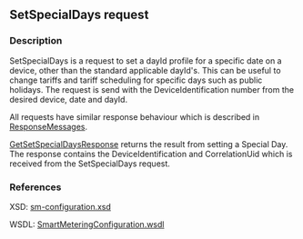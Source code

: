 ## SetSpecialDays request

### Description
SetSpecialDays is a request to set a dayId profile for a specific date on a device, other than the standard applicable dayId's. This can be useful to change tariffs and tariff scheduling for specific days such as public holidays.
The request is send with the DeviceIdentification number from the desired device, date and dayId.

All requests have similar response behaviour which is described in [ResponseMessages](./ResponseMessages.md).

[GetSetSpecialDaysResponse](GetSetSpecialDaysResponse.md) returns the result from setting a Special Day. The response contains the DeviceIdentification and CorrelationUid which is received from the SetSpecialDays request.

### References

XSD: [sm-configuration.xsd](https://github.com/OSGP/Shared/blob/development/osgp-ws-smartmetering/src/main/resources/schemas/sm-configuration.xsd)

WSDL: [SmartMeteringConfiguration.wsdl](https://github.com/OSGP/Shared/blob/development/osgp-ws-smartmetering/src/main/resources/SmartMeteringConfiguration.wsdl)

